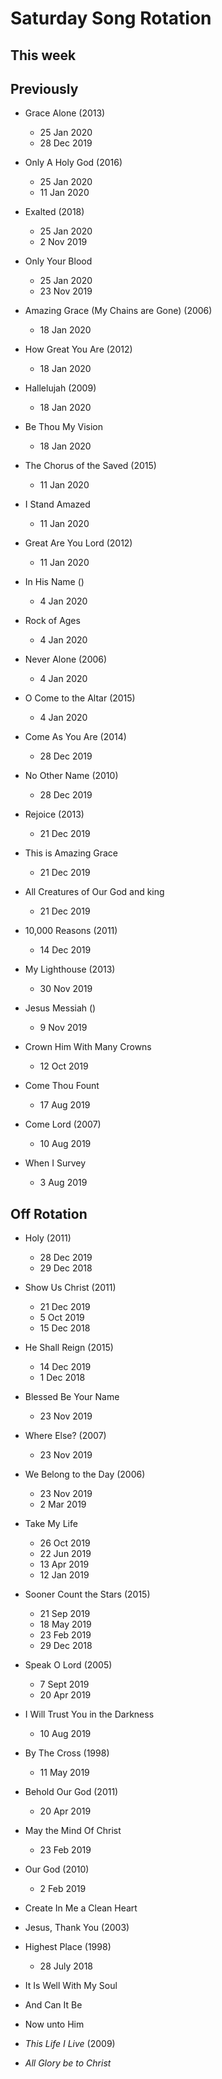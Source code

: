 ﻿# Saturday Song Rotation

## This week

## Previously

* Grace Alone (2013)
  * 25 Jan 2020
  * 28 Dec 2019

* Only A Holy God (2016)
  * 25 Jan 2020
  * 11 Jan 2020

* Exalted (2018)
  * 25 Jan 2020
  * 2 Nov 2019

* Only Your Blood
  * 25 Jan 2020
  * 23 Nov 2019

* Amazing Grace (My Chains are Gone) (2006)
  * 18 Jan 2020

* How Great You Are (2012)
  * 18 Jan 2020

* Hallelujah (2009)
  * 18 Jan 2020
  
* Be Thou My Vision
  * 18 Jan 2020

* The Chorus of the Saved (2015)
  * 11 Jan 2020

* I Stand Amazed
  * 11 Jan 2020

* Great Are You Lord (2012)
  * 11 Jan 2020

* In His Name ()
  * 4 Jan 2020

* Rock of Ages
  * 4 Jan 2020

* Never Alone (2006)
  * 4 Jan 2020

* O Come to the Altar (2015)
  * 4 Jan 2020

* Come As You Are (2014)
  * 28 Dec 2019

* No Other Name (2010)
  * 28 Dec 2019

* Rejoice (2013)
  * 21 Dec 2019

* This is Amazing Grace
  * 21 Dec 2019

* All Creatures of Our God and king
  * 21 Dec 2019

* 10,000 Reasons (2011)
  * 14 Dec 2019

* My Lighthouse (2013)
  * 30 Nov 2019

* Jesus Messiah ()
  * 9 Nov 2019

* Crown Him With Many Crowns
  * 12 Oct 2019

* Come Thou Fount
  * 17 Aug 2019

* Come Lord (2007)
  * 10 Aug 2019

* When I Survey
  * 3 Aug 2019

## Off Rotation

* Holy (2011)
  * 28 Dec 2019
  * 29 Dec 2018

* Show Us Christ (2011)
  * 21 Dec 2019
  * 5 Oct 2019
  * 15 Dec 2018

* He Shall Reign (2015)
  * 14 Dec 2019
  * 1 Dec 2018

* Blessed Be Your Name
  * 23 Nov 2019

* Where Else? (2007)
  * 23 Nov 2019
  
* We Belong to the Day (2006)
  * 23 Nov 2019
  * 2 Mar 2019

* Take My Life
  * 26 Oct 2019
  * 22 Jun 2019
  * 13 Apr 2019
  * 12 Jan 2019

* Sooner Count the Stars (2015)
  * 21 Sep 2019
  * 18 May 2019
  * 23 Feb 2019
  * 29 Dec 2018

* Speak O Lord (2005)
  * 7 Sept 2019
  * 20 Apr 2019

* I Will Trust You in the Darkness
  * 10 Aug 2019

* By The Cross (1998)
  * 11 May 2019

* Behold Our God (2011)
  * 20 Apr 2019

* May the Mind Of Christ
  * 23 Feb 2019

* Our God (2010)
  * 2 Feb 2019

* Create In Me a Clean Heart

* Jesus, Thank You (2003)

* Highest Place (1998)
  * 28 July 2018

* It Is Well With My Soul

* And Can It Be

* Now unto Him

* *This Life I Live* (2009)

* *All Glory be to Christ*

